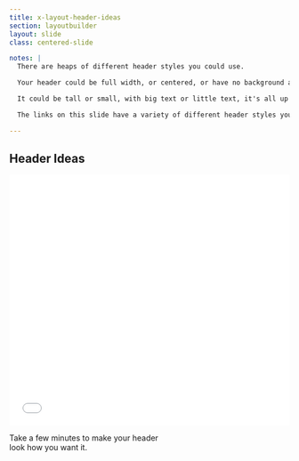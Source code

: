 ```yaml
---
title: x-layout-header-ideas
section: layoutbuilder
layout: slide
class: centered-slide

notes: |
  There are heaps of different header styles you could use.

  Your header could be full width, or centered, or have no background at all.

  It could be tall or small, with big text or little text, it's all up to your imagination!

  The links on this slide have a variety of different header styles you could try out. Click the links to open up the code examples in Codepen.

---
```


## Header Ideas

<iframe height='450' scrolling='no' src='//codepen.io/gatherworkshops/embed/RPLvgb/?height=450&theme-id=16068&default-tab=result' frameborder='no' allowtransparency='true' allowfullscreen='true' style='width: 100%;'>See the Pen <a href='http://codepen.io/gatherworkshops/pen/RPLvgb/'>Header Examples</a> by Gather Workshops (<a href='http://codepen.io/gatherworkshops'>@gatherworkshops</a>) on <a href='http://codepen.io'>CodePen</a>.
</iframe>

Take a few minutes to make your header<br>
look how you want it.